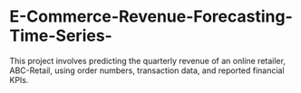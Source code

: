 # E-Commerce-Revenue-Forecasting-Time-Series-
This project involves predicting the quarterly revenue of an online retailer, ABC-Retail, using order numbers, transaction data, and reported financial KPIs. 
